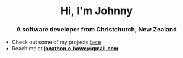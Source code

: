 <h1 align="center">Hi, I'm Johnny</h1>
<h3 align="center">A software developer from Christchurch, New Zealand</h3>

* Check out some of my projects [here](https://johnnyhowe.github.io/projects-website/)
* Reach me at **jonathon.o.howe@gmail.com**

